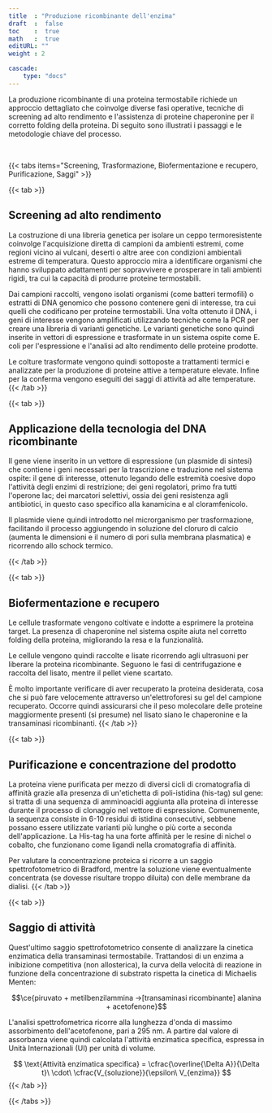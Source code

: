 ```yaml
---
title  : "Produzione ricombinante dell'enzima"  
draft  :  false
toc    :  true
math   :  true
editURL: ""
weight : 2

cascade:
    type: "docs"
---
```


La produzione ricombinante di una proteina termostabile richiede un approccio dettagliato che coinvolge diverse fasi operative, tecniche di screening ad alto rendimento e l'assistenza di proteine chaperonine per il corretto folding della proteina. Di seguito sono illustrati i passaggi e le metodologie chiave del processo.

‎


{{< tabs items="Screening, Trasformazione, Biofermentazione e recupero, Purificazione, Saggi" >}}

{{< tab >}}

## Screening ad alto rendimento

La costruzione di una libreria genetica per isolare un ceppo termoresistente coinvolge l'acquisizione diretta di campioni da ambienti estremi, come regioni vicino ai vulcani, deserti o altre aree con condizioni ambientali estreme di temperatura. Questo approccio mira a identificare organismi che hanno sviluppato adattamenti per sopravvivere e prosperare in tali ambienti rigidi, tra cui la capacità di produrre proteine termostabili.

Dai campioni raccolti, vengono isolati organismi (come batteri termofili) o estratti di DNA genomico che possono contenere geni di interesse, tra cui quelli che codificano per proteine termostabili. Una volta ottenuto il DNA, i geni di interesse vengono amplificati utilizzando tecniche come la PCR per creare una libreria di varianti genetiche. Le varianti genetiche sono quindi inserite in vettori di espressione e trasformate in un sistema ospite come E. coli per l'espressione e l'analisi ad alto rendimento delle proteine prodotte. 

Le colture trasformate vengono quindi sottoposte a trattamenti termici e analizzate per la produzione di proteine attive a temperature elevate. Infine per la conferma vengono eseguiti dei saggi di attività ad alte temperature.
{{< /tab >}}

{{< tab >}}
## Applicazione della tecnologia del DNA ricombinante

Il gene viene inserito in un vettore di espressione (un plasmide di sintesi) che contiene i geni necessari per la trascrizione e traduzione nel sistema ospite: il gene di interesse, ottenuto legando delle estremità coesive dopo l'attività degli enzimi di restrizione; dei geni regolatori, primo fra tutti l'operone lac; dei marcatori selettivi, ossia dei geni resistenza agli antibiotici, in questo caso specifico alla kanamicina e al cloramfenicolo. 

Il plasmide viene quindi introdotto nel microrganismo per trasformazione, facilitando il processo aggiungendo in soluzione del cloruro di calcio (aumenta le dimensioni e il numero di pori sulla membrana plasmatica) e ricorrendo allo schock termico.

{{< /tab >}}


{{< tab >}}

## Biofermentazione e recupero

Le cellule trasformate vengono coltivate e indotte a esprimere la proteina target. La presenza di chaperonine nel sistema ospite aiuta nel corretto folding della proteina, migliorando la resa e la funzionalità.

Le cellule vengono quindi raccolte e lisate ricorrendo agli ultrasuoni per liberare la proteina ricombinante. Seguono le fasi di centrifugazione e raccolta del lisato, mentre il pellet viene scartato. 

È molto importante verificare di aver recuperato la proteina desiderata, cosa che si può fare velocemente attraverso un'elettroforesi su gel del campione recuperato. Occorre quindi assicurarsi che il peso molecolare delle proteine maggiormente presenti (si presume) nel lisato siano le chaperonine e la transaminasi ricombinanti.
{{< /tab >}}



{{< tab >}}
## Purificazione e concentrazione del prodotto

La proteina viene purificata per mezzo di diversi cicli di cromatografia di affinità grazie alla presenza di un'etichetta di poli-istidina (his-tag) sul gene: si tratta di una sequenza di amminoacidi aggiunta alla proteina di interesse durante il processo di clonaggio nel vettore di espressione. Comunemente, la sequenza consiste in 6-10 residui di istidina consecutivi, sebbene possano essere utilizzate varianti più lunghe o più corte a seconda dell'applicazione. La His-tag ha una forte affinità per le resine di nichel o cobalto, che funzionano come ligandi nella cromatografia di affinità.

Per valutare la concentrazione proteica si ricorre a un saggio spettrofotometrico di Bradford, mentre la soluzione viene eventualmente concentrata (se dovesse risultare troppo diluita) con delle membrane da dialisi. 
{{< /tab >}}


{{< tab >}}
## Saggio di attività

Quest'ultimo saggio spettrofotometrico consente di analizzare la cinetica enzimatica della transaminasi termostabile. Trattandosi di un enzima a inibizione competitiva (non allosterica), la curva della velocità di reazione in funzione della concentrazione di substrato rispetta la cinetica di Michaelis Menten:

$$\ce{piruvato + metilbenzilammina ->[transaminasi ricombinante] alanina + acetofenone}$$

L'analisi spettrofometrica ricorre alla lunghezza d'onda di massimo assorbimento dell'acetofenone, pari a 295 nm. A partire dal valore di assorbanza viene quindi calcolata l'attività enzimatica specifica, espressa in Unità Internazionali (UI) per unità di volume.

$$
\text{Attività enzimatica specifica} = \cfrac{\overline{\Delta A}}{\Delta t}\ \cdot\ \cfrac{V_{soluzione}}{\epsilon\ V_{enzima}}
$$
{{< /tab >}}

{{< /tabs >}}









